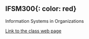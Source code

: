## IFSM300{: color: red}

Information Systems in Organizations 

[Link to the class web page](http://islandman.org/um/ifsm300/)

